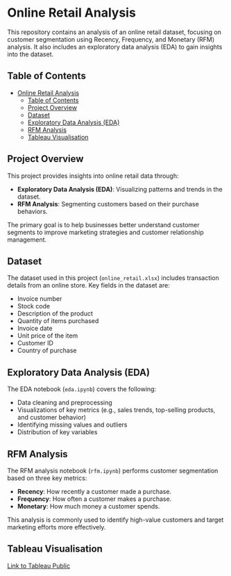 # Online Retail Analysis

This repository contains an analysis of an online retail dataset, focusing on customer segmentation using Recency, Frequency, and Monetary (RFM) analysis. It also includes an exploratory data analysis (EDA) to gain insights into the dataset.

## Table of Contents
- [Online Retail Analysis](#online-retail-analysis)
  - [Table of Contents](#table-of-contents)
  - [Project Overview](#project-overview)
  - [Dataset](#dataset)
  - [Exploratory Data Analysis (EDA)](#exploratory-data-analysis-eda)
  - [RFM Analysis](#rfm-analysis)
  - [Tableau Visualisation](#tableau-visualisation)

## Project Overview
This project provides insights into online retail data through:
- **Exploratory Data Analysis (EDA)**: Visualizing patterns and trends in the dataset.
- **RFM Analysis**: Segmenting customers based on their purchase behaviors.

The primary goal is to help businesses better understand customer segments to improve marketing strategies and customer relationship management.

## Dataset
The dataset used in this project (`online_retail.xlsx`) includes transaction details from an online store. Key fields in the dataset are:
- Invoice number
- Stock code
- Description of the product
- Quantity of items purchased
- Invoice date
- Unit price of the item
- Customer ID
- Country of purchase

## Exploratory Data Analysis (EDA)
The EDA notebook (`eda.ipynb`) covers the following:
- Data cleaning and preprocessing
- Visualizations of key metrics (e.g., sales trends, top-selling products, and customer behavior)
- Identifying missing values and outliers
- Distribution of key variables

## RFM Analysis
The RFM analysis notebook (`rfm.ipynb`) performs customer segmentation based on three key metrics:
- **Recency**: How recently a customer made a purchase.
- **Frequency**: How often a customer makes a purchase.
- **Monetary**: How much money a customer spends.

This analysis is commonly used to identify high-value customers and target marketing efforts more effectively.

## Tableau Visualisation
[Link to Tableau Public](https://public.tableau.com/shared/RNNSR93PS?:display_count=n&:origin=viz_share_link)


